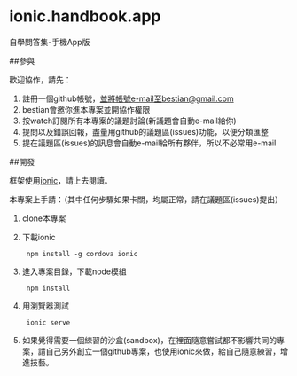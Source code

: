 # ionic.handbook.app
自學問答集-手機App版


##參與

歡迎協作，請先：
1. 註冊一個github帳號，並將帳號e-mail至bestian@gmail.com
2. bestian會邀你進本專案並開協作權限
3. 按watch訂閱所有本專案的議題討論(新議題會自動e-mail給你)
4. 提問以及錯誤回報，盡量用github的議題區(issues)功能，以便分類匯整
5. 提在議題區(issues)的訊息會自動e-mail給所有夥伴，所以不必常用e-mail


##開發

框架使用[ionic](https://ionicframework.com/)，請上去閱讀。

本專案上手請：（其中任何步驟如果卡關，均屬正常，請在議題區(issues)提出）

1. clone本專案

2. 下載ionic

        npm install -g cordova ionic

3. 進入專案目錄，下載node模組

        npm install

4. 用瀏覽器測試

        ionic serve


5. 如果覺得需要一個綀習的沙盒(sandbox)，在裡面隨意嘗試都不影響共同的專案，請自己另外創立一個github專案，也使用ionic來做，給自己隨意練習，增進技藝。